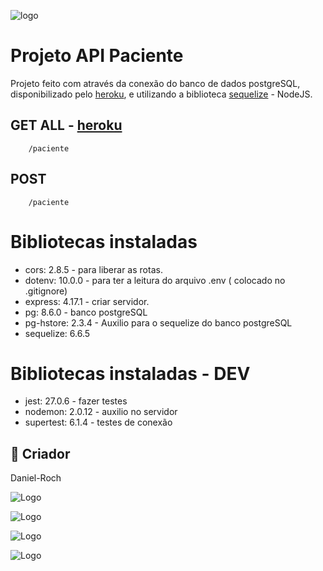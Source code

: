 ![logo](https://image.flaticon.com/icons/png/512/2165/2165004.png)

# Projeto API Paciente
Projeto feito com através da conexão do banco de dados postgreSQL, disponibilizado pelo [heroku](https://https://www.heroku.com/), e utilizando a biblioteca [sequelize](https://www.npmjs.com/package/sequelize) - NodeJS.

## GET ALL - [heroku](https://projeto-api-paciente.herokuapp.com/paciente)

```http
    /paciente
```

## POST

```http
    /paciente
```

# Bibliotecas instaladas
- cors: 2.8.5 - para liberar as rotas.
- dotenv: 10.0.0 - para ter a leitura do arquivo .env ( colocado no .gitignore)
- express: 4.17.1 - criar servidor.
- pg: 8.6.0 - banco postgreSQL
- pg-hstore: 2.3.4 - Auxilio para o sequelize do banco postgreSQL
- sequelize: 6.6.5

# Bibliotecas instaladas - DEV
- jest: 27.0.6 - fazer testes
- nodemon: 2.0.12 - auxilio no servidor
- supertest: 6.1.4 - testes de conexão 

## 🚀 Criador

Daniel-Roch

![Logo](https://img.icons8.com/color/452/nodejs.png)

![Logo](https://raw.githubusercontent.com/ivangabriele/vscode-heroku/master/res/icon.png)

![Logo](https://camo.githubusercontent.com/bd16094376597edfc4a96d1b6326f4f10c04d3d6e817e77ac6d36d4962c8034f/687474703a2f2f646f63732e73657175656c697a656a732e636f6d2f6d616e75616c2f61737365742f6c6f676f2d736d616c6c2e706e67)

![Logo](https://img.utdstc.com/icon/744/8ee/7448eeb4681e74c1169edca93f9d68b3011e7eecc8fdf036b41475624a56b2ac:200)